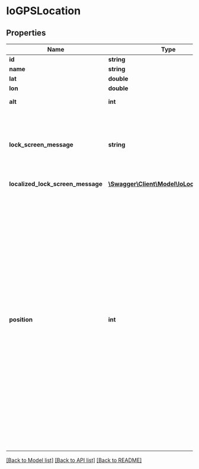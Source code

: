# IoGPSLocation

## Properties
Name | Type | Description | Notes
------------ | ------------- | ------------- | -------------
**id** | **string** |  | [optional] 
**name** | **string** |  | [optional] 
**lat** | **double** | Latitude. | 
**lon** | **double** | Longitude. | [optional] 
**alt** | **int** | Altitude in metres. | [optional] 
**lock_screen_message** | **string** | Message to be displayed on lock screen when user is in the location (iOS only). | 
**localized_lock_screen_message** | [**\Swagger\Client\Model\IoLocalizedString**](IoLocalizedString.md) |  | [optional] 
**position** | **int** | Locations will be added in order of their position, from lowest to highest. Position can be any value, E.g. 3 Locations with positions 30, 10, 20 would be added 10 first, 20 second and 30 third.  If no position is provided and the number of locations exceeds 10, there is no guarantee which location(s) would be excluded from the pass. | [optional] 

[[Back to Model list]](../../README.md#documentation-for-models) [[Back to API list]](../../README.md#documentation-for-api-endpoints) [[Back to README]](../../README.md)

